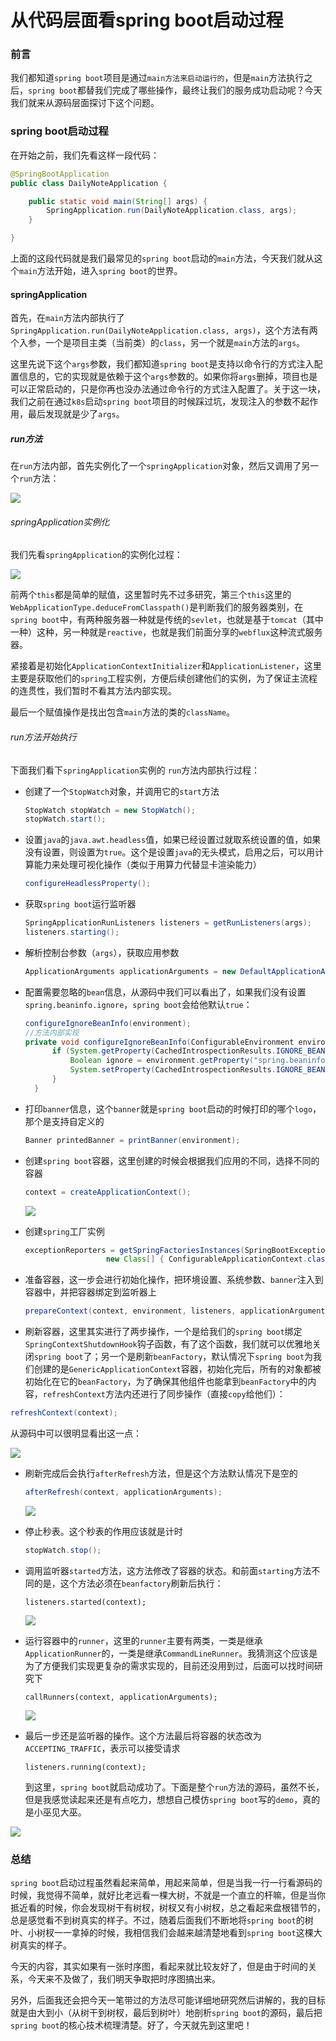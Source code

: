 # 从代码层面看spring boot启动过程

### 前言

我们都知道`spring boot`项目是通过`main方法来启动运行的`，但是`main`方法执行之后，`spring boot`都替我们完成了哪些操作，最终让我们的服务成功启动呢？今天我们就来从源码层面探讨下这个问题。

### spring boot启动过程

在开始之前，我们先看这样一段代码：

```java
@SpringBootApplication
public class DailyNoteApplication {

    public static void main(String[] args) {
        SpringApplication.run(DailyNoteApplication.class, args);
    }

}
```

上面的这段代码就是我们最常见的`spring boot`启动的`main`方法，今天我们就从这个`main`方法开始，进入`spring boot`的世界。

#### springApplication

首先，在`main`方法内部执行了`SpringApplication.run(DailyNoteApplication.class, args)`，这个方法有两个入参，一个是项目主类（当前类）的`class`，另一个就是`main`方法的`args`。

这里先说下这个`args`参数，我们都知道`spring boot`是支持以命令行的方式注入配置信息的，它的实现就是依赖于这个`args`参数的。如果你将`args`删掉，项目也是可以正常启动的，只是你再也没办法通过命令行的方式注入配置了。关于这一块，我们之前在通过`k8s`启动`spring boot`项目的时候踩过坑，发现注入的参数不起作用，最后发现就是少了`args`。

##### run方法

在`run`方法内部，首先实例化了一个`springApplication`对象，然后又调用了另一个`run`方法：

![](https://gitee.com/sysker/picBed/raw/master/images/20210830084931.png)

###### springApplication实例化

我们先看`springApplication`的实例化过程：

![](https://gitee.com/sysker/picBed/raw/master/images/20210830085231.png)

前两个`this`都是简单的赋值，这里暂时先不过多研究，第三个`this`这里的`WebApplicationType.deduceFromClasspath()`是判断我们的服务器类别，在`spring boot`中，有两种服务器一种就是传统的`sevlet`，也就是基于`tomcat`（其中一种）这种，另一种就是`reactive`，也就是我们前面分享的`webflux`这种流式服务器。

紧接着是初始化`ApplicationContextInitializer`和`ApplicationListener`，这里主要是获取他们的`spring`工程实例，方便后续创建他们的实例，为了保证主流程的连贯性，我们暂时不看其方法内部实现。

最后一个赋值操作是找出包含`main`方法的类的`className`。

###### run方法开始执行

下面我们看下`springApplication`实例的 `run`方法内部执行过程：

- 创建了一个`StopWatch`对象，并调用它的`start`方法

  ```java
  StopWatch stopWatch = new StopWatch();
  stopWatch.start();
  ```

  

- 设置`java`的`java.awt.headless`值，如果已经设置过就取系统设置的值，如果没有设置，则设置为`true`。这个是设置`java`的无头模式，启用之后，可以用计算能力来处理可视化操作（类似于用算力代替显卡渲染能力）

  ```java
  configureHeadlessProperty();
  ```

  

- 获取`spring boot`运行监听器

  ```java
  SpringApplicationRunListeners listeners = getRunListeners(args);
  listeners.starting();
  ```

  

- 解析控制台参数（`args`），获取应用参数

  ```java
  ApplicationArguments applicationArguments = new DefaultApplicationArguments(args);
  ```

- 配置需要忽略的`bean`信息，从源码中我们可以看出了，如果我们没有设置`spring.beaninfo.ignore`，`spring boot`会给他默认`true`：

  ```java
  configureIgnoreBeanInfo(environment);
  //方法内部实现
  private void configureIgnoreBeanInfo(ConfigurableEnvironment environment) {
  		if (System.getProperty(CachedIntrospectionResults.IGNORE_BEANINFO_PROPERTY_NAME) == null) {
  			Boolean ignore = environment.getProperty("spring.beaninfo.ignore", Boolean.class, Boolean.TRUE);
  			System.setProperty(CachedIntrospectionResults.IGNORE_BEANINFO_PROPERTY_NAME, ignore.toString());
  		}
  	}
  ```

- 打印`banner`信息，这个`banner`就是`spring boot`启动的时候打印的哪个`logo`，那个是支持自定义的

  ```java
  Banner printedBanner = printBanner(environment);
  ```

- 创建`spring boot`容器，这里创建的时候会根据我们应用的不同，选择不同的容器

  ```java
  context = createApplicationContext();
  ```

  ![](https://gitee.com/sysker/picBed/raw/master/images/20210830193403.png)

- 创建`spring`工厂实例

  ```java
  exceptionReporters = getSpringFactoriesInstances(SpringBootExceptionReporter.class,
  					new Class[] { ConfigurableApplicationContext.class }, context);
  ```

- 准备容器，这一步会进行初始化操作，把环境设置、系统参数、`banner`注入到容器中，并把容器绑定到监听器上

  ```java
  prepareContext(context, environment, listeners, applicationArguments, printedBanner);
  ```

- 刷新容器，这里其实进行了两步操作，一个是给我们的`spring boot`绑定`SpringContextShutdownHook`钩子函数，有了这个函数，我们就可以优雅地关闭`spring boot`了；另一个是刷新`beanFactory`，默认情况下`spring boot`为我们创建的是`GenericApplicationContext`容器，初始化完后，所有的对象都被初始化在它的`beanFactory`，为了确保其他组件也能拿到`beanFactory`中的内容，`refreshContext`方法内还进行了同步操作（直接`copy`给他们）：

```java
refreshContext(context);
```

从源码中可以很明显看出这一点：

![](https://gitee.com/sysker/picBed/raw/master/20210830212720.png)



- 刷新完成后会执行`afterRefresh`方法，但是这个方法默认情况下是空的

  ```java
  afterRefresh(context, applicationArguments);
  ```

  ![](https://gitee.com/sysker/picBed/raw/master/20210830212928.png)

- 停止秒表。这个秒表的作用应该就是计时

  ```java
  stopWatch.stop();
  ```

- 调用监听器`started`方法，这方法修改了容器的状态。和前面`starting`方法不同的是，这个方法必须在`beanfactory`刷新后执行：

  ```
  listeners.started(context);
  ```

  ![](https://gitee.com/sysker/picBed/raw/master/20210830213921.png)

- 运行容器中的`runner`，这里的`runner`主要有两类，一类是继承`ApplicationRunner`的，一类是继承`CommandLineRunner`。我猜测这个应该是为了方便我们实现更复杂的需求实现的，目前还没用到过，后面可以找时间研究下

  ```
  callRunners(context, applicationArguments);
  ```

  ![](https://gitee.com/sysker/picBed/raw/master/20210830214854.png)

- 最后一步还是监听器的操作。这个方法最后将容器的状态改为`ACCEPTING_TRAFFIC`，表示可以接受请求

  ```
  listeners.running(context);
  ```

  到这里，`spring boot`就启动成功了。下面是整个`run`方法的源码，虽然不长，但是我感觉读起来还是有点吃力，想想自己模仿`spring boot`写的`demo`，真的是小巫见大巫。

![](https://gitee.com/sysker/picBed/raw/master/images/20210830131800.png)

### 总结

`spring boot`启动过程虽然看起来简单，用起来简单，但是当我一行一行看源码的时候，我觉得不简单，就好比老远看一棵大树，不就是一个直立的杆嘛，但是当你抵近看的时候，你会发现树干有树杈，树杈又有小树杈，总之看起来盘根错节的，总是感觉看不到树真实的样子。不过，随着后面我们不断地将`spring boot`的树叶、小树杈一一拿掉的时候，我相信我们会越来越清楚地看到`spring boot`这棵大树真实的样子。

今天的内容，其实如果有一张时序图，看起来就比较友好了，但是由于时间的关系，今天来不及做了，我们明天争取把时序图搞出来。

另外，后面我还会把今天一笔带过的方法尽可能详细地研究然后讲解的，我的目标就是由大到小（从树干到树杈，最后到树叶）地剖析`spring boot`的源码，最后把`spring boot`的核心技术梳理清楚。好了，今天就先到这里吧！